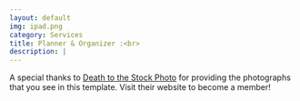 ```yaml
---
layout: default
img: ipad.png
category: Services
title: Planner & Organizer :<br>
description: |
---
```

  A special thanks to [Death to the Stock Photo](http://join.deathtothestockphoto.com/) for providing the photographs that you see in this template.  Visit their website to become a member!
